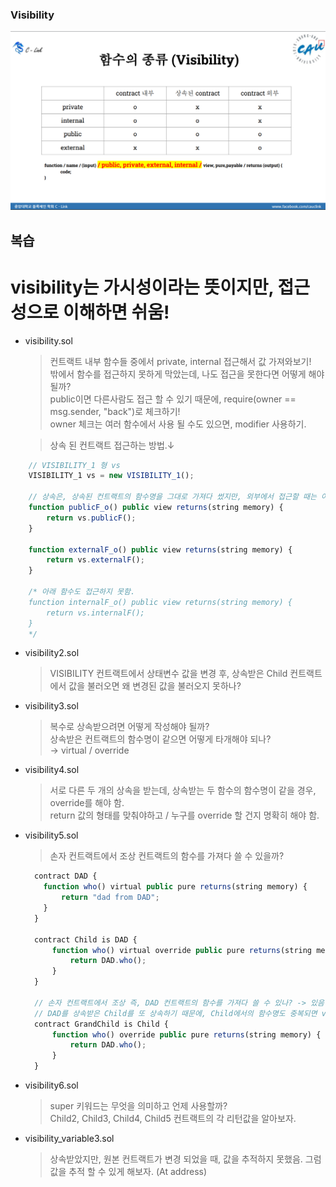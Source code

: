 ### Visibility

<img src="./visibility.png">

## 복습

# visibility는 가시성이라는 뜻이지만, 접근성으로 이해하면 쉬움!

- visibility.sol

  > 컨트랙트 내부 함수들 중에서 private, internal 접근해서 값 가져와보기!  
  > 밖에서 함수를 접근하지 못하게 막았는데, 나도 접근을 못한다면 어떻게 해야될까?  
  > public이면 다른사람도 접근 할 수 있기 때문에, require(owner == msg.sender, "back")로 체크하기!  
  > owner 체크는 여러 함수에서 사용 될 수도 있으면, modifier 사용하기.

  > 상속 된 컨트랙트 접근하는 방법.↓

```javascript
    // VISIBILITY_1 형 vs
    VISIBILITY_1 vs = new VISIBILITY_1();

    // 상속은, 상속된 컨트랙트의 함수명을 그대로 가져다 썼지만, 외부에서 접근할 때는 아래와 같이 접근.
    function publicF_o() public view returns(string memory) {
        return vs.publicF();
    }

    function externalF_o() public view returns(string memory) {
        return vs.externalF();
    }

    /* 아래 함수도 접근하지 못함.
    function internalF_o() public view returns(string memory) {
        return vs.internalF();
    }
    */
```

- visibility2.sol

  > VISIBILITY 컨트랙트에서 상태변수 값을 변경 후, 상속받은 Child 컨트랙트에서 값을 불러오면 왜 변경된 값을 불러오지 못하나?

- visibility3.sol

  > 복수로 상속받으려면 어떻게 작성해야 될까?  
  > 상속받은 컨트랙트의 함수명이 같으면 어떻게 타개해야 되나?  
  > → virtual / override

- visibility4.sol

  > 서로 다른 두 개의 상속을 받는데, 상속받는 두 함수의 함수명이 같을 경우, override를 해야 함.  
  > return 값의 형태를 맞춰야하고 / 누구를 override 할 건지 명확히 해야 함.

- visibility5.sol

  > 손자 컨트랙트에서 조상 컨트랙트의 함수를 가져다 쓸 수 있을까?

  ```javascript
    contract DAD {
      function who() virtual public pure returns(string memory) {
          return "dad from DAD";
      }
    }

    contract Child is DAD {
        function who() virtual override public pure returns(string memory) {
            return DAD.who();
        }
    }

    // 손자 컨트랙트에서 조상 즉, DAD 컨트랙트의 함수를 가져다 쓸 수 있나? -> 있음.
    // DAD를 상속받은 Child를 또 상속하기 때문에, Child에서의 함수명도 중복되면 virtual override 같이 사용
    contract GrandChild is Child {
        function who() override public pure returns(string memory) {
            return DAD.who();
        }
    }

  ```

- visibility6.sol

  > super 키워드는 무엇을 의미하고 언제 사용할까?  
  > Child2, Child3, Child4, Child5 컨트랙트의 각 리턴값을 알아보자.

- visibility_variable3.sol

  > 상속받았지만, 원본 컨트랙트가 변경 되었을 때, 값을 추적하지 못했음. 그럼 값을 추적 할 수 있게 해보자. (At address)

